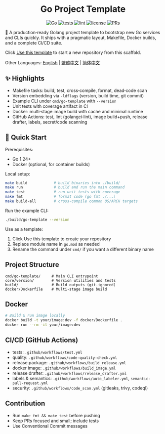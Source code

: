 <center>

# Go Project Template

[![Go](https://img.shields.io/badge/Go-1.24+-00ADD8?logo=go&logoColor=white)](https://go.dev/dl/)
[![tests](https://github.com/Mai0313/go_template/actions/workflows/test.yml/badge.svg)](.github/workflows/test.yml)
[![lint](https://github.com/Mai0313/go_template/actions/workflows/code-quality-check.yml/badge.svg)](.github/workflows/code-quality-check.yml)
[![license](https://img.shields.io/badge/License-MIT-green.svg?labelColor=gray)](LICENSE)
[![PRs](https://img.shields.io/badge/PRs-welcome-brightgreen.svg)](../../pulls)

</center>

🚀 A production‑ready Golang project template to bootstrap new Go services and CLIs quickly. It ships with a pragmatic layout, Makefile, Docker builds, and a complete CI/CD suite.

Click [Use this template](../../generate) to start a new repository from this scaffold.

Other Languages: [English](README.md) | [繁體中文](README.zh-TW.md) | [简体中文](README.zh-CN.md)

## ✨ Highlights

- Makefile tasks: build, test, cross‑compile, format, dead‑code scan
- Version embedding via `-ldflags` (version, build time, git commit)
- Example CLI under `cmd/go-template` with `--version`
- Unit tests with coverage artifact in CI
- Docker: multi‑stage image build with cache and minimal runtime
- GitHub Actions: test, lint (golangci‑lint), image build+push, release drafter, labels, secret/code scanning

## 🚀 Quick Start

Prerequisites:

- Go 1.24+
- Docker (optional, for container builds)

Local setup:

```bash
make build            # build binaries into ./build/
make run              # build and run the main command
make test             # run unit tests with coverage
make fmt              # format code (go fmt ./...)
make build-all        # cross‑compile common OS/ARCH targets
```

Run the example CLI:

```bash
./build/go-template --version
```

Use as a template:

1. Click Use this template to create your repository
2. Replace module name in `go.mod` as needed
3. Rename the command under `cmd/` if you want a different binary name

## Project Structure

```text
cmd/go-template/     # Main CLI entrypoint
core/version/        # Version utilities and tests
build/               # Build outputs (git‑ignored)
docker/Dockerfile    # Multi‑stage image build
```

## Docker

```bash
# Build & run image locally
docker build -t your/image:dev -f docker/Dockerfile .
docker run --rm -it your/image:dev
```

## CI/CD (GitHub Actions)

- tests: `.github/workflows/test.yml`
- quality: `.github/workflows/code-quality-check.yml`
- release package: `.github/workflows/build_release.yml`
- docker image: `.github/workflows/build_image.yml`
- release drafter: `.github/workflows/release_drafter.yml`
- labels & semantics: `.github/workflows/auto_labeler.yml`, `semantic-pull-request.yml`
- security: `.github/workflows/code_scan.yml` (gitleaks, trivy, codeql)

## Contribution

- Run `make fmt && make test` before pushing
- Keep PRs focused and small; include tests
- Use Conventional Commit messages

